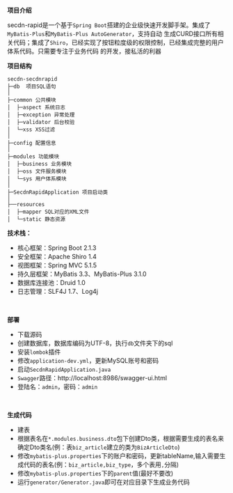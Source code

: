 **项目介绍**

secdn-rapid是一个基于`Spring Boot`搭建的企业级快速开发脚手架。集成了`MyBatis-Plus`和`MyBatis-Plus AutoGenerator`，支持自动
生成CURD接口所有相关代码；集成了`Shiro`，已经实现了按钮粒度级的权限控制，已经集成完整的用户体系代码。只需要专注于业务代码
的开发，接私活的利器




**项目结构** 
```
secdn-secdnrapid
├─db  项目SQL语句
│
├─common 公共模块
│  ├─aspect 系统日志
│  ├─exception 异常处理
│  ├─validator 后台校验
│  └─xss XSS过滤
│ 
├─config 配置信息
│ 
├─modules 功能模块
│  ├─business 业务模块
│  ├─oss 文件服务模块
│  └─sys 用户体系模块
│ 
├─SecdnRapidApplication 项目启动类
│  
├──resources 
│  ├─mapper SQL对应的XML文件
│  └─static 静态资源

```



**技术栈：** 
- 核心框架：Spring Boot 2.1.3
- 安全框架：Apache Shiro 1.4
- 视图框架：Spring MVC 5.1.5
- 持久层框架：MyBatis 3.3、MyBatis-Plus 3.1.0
- 数据库连接池：Druid 1.0
- 日志管理：SLF4J 1.7、Log4j
<br> 


 **部署**
- 下载源码
- 创建数据库，数据库编码为UTF-8，执行`db`文件夹下的sql
- 安装`lombok`插件
- 修改`application-dev.yml`，更新MySQL账号和密码
- 启动`SecdnRapidApplication.java`
- `Swagger`路径：http://localhost:8986/swagger-ui.html
- 登陆名：`admin`，密码：`admin`

<br> 


**生成代码**
- 建表
- 根据表名在`*.modules.business.dto`包下创建Dto类，根据需要生成的表名来确定Dto类名(例：表`biz_article`建立的类为`BizArticleDto`)
- 修改`mybatis-plus.properties`下的账户和密码，更新tableName,输入需要生成代码的表名(例：`biz_article,biz_type`，多个表用`,`分隔)
- 修改`mybatis-plus.properties`下的`parent`值(最好不要改)
- 运行`generator/Generator.java`即可在对应目录下生成业务代码

<br> 

